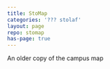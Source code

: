 ```yaml
---
title: StoMap
categories: '??? stolaf'
layout: page
repo: stomap
has-page: true
---
```


An older copy of the campus map
